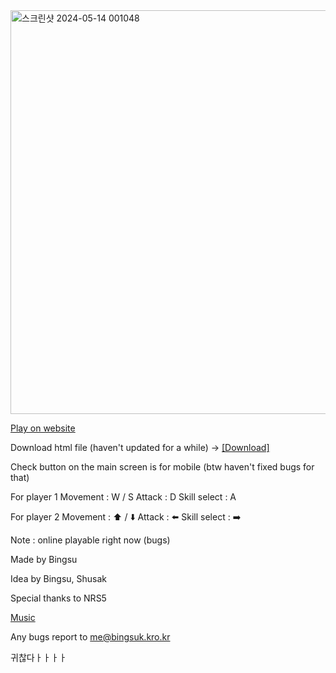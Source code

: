 <img width="646" alt="스크린샷 2024-05-14 001048" src="https://github.com/LeeBingsu/2PBlast/assets/139062081/13b9fd4f-9d5f-4401-86de-f2df61464705">

[Play on website](https://2pblast.kro.kr/)


Download html file (haven't updated for a while)
-> [[Download]](https://drive.google.com/drive/folders/1rhEKDN7i8aLwyEejg6tvnflETOqRG8ES?usp=drive_link)



Check button on the main screen is for mobile (btw haven't fixed bugs for that)


For player 1
Movement : W / S
Attack : D
Skill select : A

For player 2
Movement : ⬆️ / ⬇️
Attack : ⬅️
Skill select : ➡️

Note : online playable right now (bugs)


Made by Bingsu

Idea by Bingsu, Shusak

Special thanks to NRS5

[Music](https://youtu.be/ujzlfNETAj0)

Any bugs report to me@bingsuk.kro.kr

귀찮다ㅏㅏㅏㅏ
